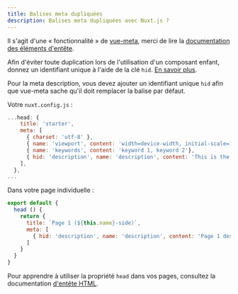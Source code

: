 ```yaml
---
title: Balises meta dupliquées
description: Balises meta dupliquées avec Nuxt.js ?
---
```


Il s'agit d'une « fonctionnalité » de [vue-meta](https://github.com/nuxt/vue-meta), merci de lire la [documentation des éléments d'entête](/guide/views#html-head).

<div class="Alert">

Afin d'éviter toute duplication lors de l'utilisation d'un composant enfant, donnez un identifiant unique à l'aide de la clé <code>hid</code>. [En savoir plus](https://vue-meta.nuxtjs.org/api/#tagidkeyname).

</div>

Pour la meta description, vous devez ajouter un identifiant unique `hid` afin que vue-meta sache qu'il doit remplacer la balise par défaut.

Votre `nuxt.config.js` :

```js
...head: {
    title: 'starter',
    meta: [
      { charset: 'utf-8' },
      { name: 'viewport', content: 'width=device-width, initial-scale=1' },
      { name: 'keywords', content: 'keyword 1, keyword 2'},
      { hid: 'description', name: 'description', content: 'This is the generic description.'}
    ],
  },
...
```

Dans votre page individuelle :

```js
export default {
  head () {
    return {
      title: `Page 1 (${this.name}-side)`,
      meta: [
        { hid: 'description', name: 'description', content: 'Page 1 description' }
      ]
    }
  }
}
```

Pour apprendre à utiliser la propriété `head` dans vos pages, consultez la documentation [d'entête HTML](/guide/views#html-head).
